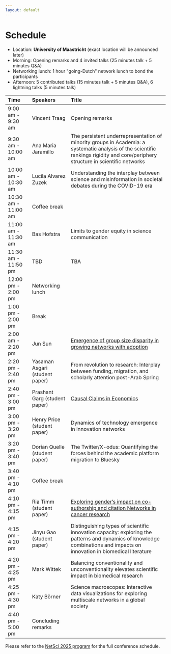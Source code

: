 ```yaml
---
layout: default
---
```


# Schedule
- Location: **University of Maastricht** (exact location will be announced later)
- Morning: Opening remarks and 4 invited talks (25 minutes talk + 5 minutes Q&A)
- Networking lunch: 1 hour "going-Dutch" network lunch to bond the participants
- Afternoon: 5 contributed talks (15 minutes talk + 5 minutes Q&A), 6 lightning talks (5 minutes talk)

| Time      | Speakers | Title |
|:----------- |:----------- |:----------- |
| 9:00 am - 9:30 am | Vincent Traag |Opening remarks|
| 9:30 am - 10:00 am   | Ana Maria Jaramillo |The persistent underrepresentation of minority groups in Academia: a systematic analysis of the scientific rankings rigidity and core/periphery structure in scientific networks|
| 10:00 am - 10:30 am  | Lucila Alvarez Zuzek |Understanding the interplay between science and misinformation in societal debates during the COVID-19 era|
| 10:30 am - 11:00 am  | Coffee break ||
| 11:00 am - 11:30 am  | Bas Hofstra |Limits to gender equity in science communication|
| 11:30 am - 11:50 pm  | TBD |TBA|
| 12:00 pm - 2:00 pm   | Networking lunch ||
| 1:00 pm - 2:00 pm   | Break ||
| 2:00 am - 2:20 pm  | Jun Sun |[Emergence of group size disparity in growing networks with adoption](https://doi.org/10.1038/s42005-024-01799-z)|
| 2:20 pm - 2:40 pm   | Yasaman Asgari (student paper) |From revolution to research: Interplay between funding, migration, and scholarly attention post-Arab Spring|
| 2:40 pm - 3:00 pm   | Prashant Garg (student paper) |[Causal Claims in Economics](https://arxiv.org/abs/2501.06873)|
| 3:00 pm - 3:20 pm   | Henry Price (student paper) |Dynamics of technology emergence in innovation networks|
| 3:20 pm - 3:40 pm   | Dorian Quelle (student paper) |The Twitter/X-odus: Quantifying the forces behind the academic platform migration to Bluesky|
| 3:40 pm - 4:10 pm   | Coffee break ||
| 4:10 pm - 4:15 pm   | Ria Timm (student paper) |[Exploring gender’s impact on co-authorship and citation Networks in cancer research](https://github.com/netscisci/netscisci.github.io/blob/main/assets/papers/NetSciSci2025_paper_8.pdf)|
| 4:15 pm - 4:20 pm   | Jinyu Gao (student paper) |Distinguishing types of scientific innovation capacity: exploring the patterns and dynamics of knowledge combinations and impacts on innovation in biomedical literature| 
| 4:20 pm - 4:25 pm   | Mark Wittek |Balancing conventionality and unconventionality elevates scientific impact in biomedical research| 
| 4:25 pm - 4:30 pm   | Katy Börner |Science macroscopes: Interactive data visualizations for exploring multiscale networks in a global society| 
| 4:40 pm - 5:00 pm   | Concluding remarks ||

Please refer to the [NetSci 2025 program](https://netsci2025.github.io/) for the full conference schedule. 

